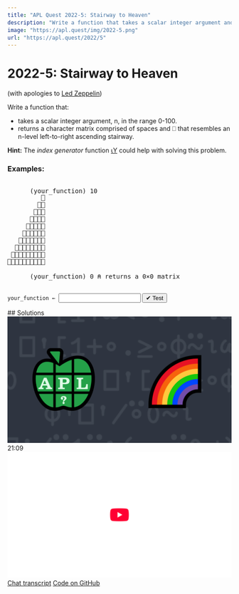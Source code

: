 ```yaml
---
title: "APL Quest 2022-5: Stairway to Heaven"
description: "Write a function that takes a scalar integer argument and returns a character matrix comprised of spaces and ⎕ that resembles a left-to-right ascending stairway."
image: "https://apl.quest/img/2022-5.png"
url: "https://apl.quest/2022/5"
---
```


# <span class=s>2022-</span>5: Stairway to Heaven

<!-- Write a function that takes a scalar integer argument and returns a character matrix comprised of spaces and <code>⎕</code> that resembles a left-to-right ascending stairway. -->

<span style="display:inline-block">(with apologies to <a href="https://en.wikipedia.org/wiki/Stairway_to_Heaven">Led Zeppelin</a>)</span>
<p>Write a function that:
    <ul>
        <li>takes a scalar integer argument, <span class="APL">n</span>, in the range 0-100.</li>
        <li>returns a character matrix comprised of spaces and <span class="APL">⎕</span> that resembles an <span class="APL">n</span>-level left-to-right ascending stairway.</li>
    </ul>
</p>
<p><i class="fas fa-lightbulb-on"></i> <strong>Hint:</strong> The <em>index generator</em> function <a href="http://help.dyalog.com/latest/#Language/Primitive%20Functions/Index%20Generator.htm" class="APL" target="_blank">⍳Y</a> could help with solving this
    problem.
</p>

### Examples:
<pre class="APL">      
      (your_function) 10
         ⎕
        ⎕⎕
       ⎕⎕⎕
      ⎕⎕⎕⎕
     ⎕⎕⎕⎕⎕
    ⎕⎕⎕⎕⎕⎕
   ⎕⎕⎕⎕⎕⎕⎕
  ⎕⎕⎕⎕⎕⎕⎕⎕
 ⎕⎕⎕⎕⎕⎕⎕⎕⎕
⎕⎕⎕⎕⎕⎕⎕⎕⎕⎕

      (your_function) 0 ⍝ returns a 0×0 matrix

</pre>
<div class="pdiv">
  <code onclick="p_Input.focus()">your_function ← </code><input id="p_Input" autocomplete="off" spellcheck="false" oninput="this.parentElement.querySelector`button`.disabled=false;localStorage.setItem(window.location.pathname,this.value)" onkeypress="subm(event)">
  <button onclick="alert$.next`Testing…`;submitSolution`p`" class="md-button md-button--primary">&#x2714; Test</button>
</div>
<p id="p_Output"></p>
## Solutions
<div onclick="play(this)" title="Video on YouTube" class="yt">
<img class="md-header--shadow" alt="Video Thumbnail" src="../../img/2022-5.png">
<time>21:09</time>
<img alt="YouTube" src="../../img/yt-big.png">
</div>
<a href="https://chat.stackexchange.com/transcript/52405?m=64758788#64758788" target="_blank" class="md-button md-button--primary">Chat transcript</a>
<a href="https://github.com/abrudz/apl_quest/tree/main/2022/5.apl" target="_blank" class="md-button md-button--primary right">Code on GitHub</a>

<script>
    testCases={"a":["10","2","2+?8","99","100"],"b":["0","1"],"f":"⌽∘↑⍳⍴¨'⎕'⍴¨⍨⍳","p":"⎕FMT"}
    p_Input.value=localStorage.getItem(window.location.pathname)
    play=e=>e.outerHTML=`<iframe class="md-header--shadow" src="https://www.youtube.com/embed/JfULYgkDVgs?list=PLYKQVqyrAEj9wDIUyLDGtDAFTKY38BUMN&autoplay=1" title="<span class=s>2022-</span>5: Stairway to Heaven (APL Quest 2022-5)" frameborder="0" allow="accelerometer; autoplay; clipboard-write; encrypted-media; gyroscope; picture-in-picture; web-share" referrerpolicy="strict-origin-when-cross-origin" allowfullscreen></iframe>`
</script>
